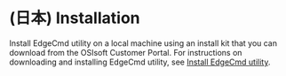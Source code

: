 ﻿---
uid: Installation1-1
---

# (日本) Installation

Install EdgeCmd utility on a local machine using an install kit that you can download from the OSIsoft Customer Portal. For instructions on downloading and installing EdgeCmd utility, see [Install EdgeCmd utility](xref:InstallEdgeCmdUtility1-1).
